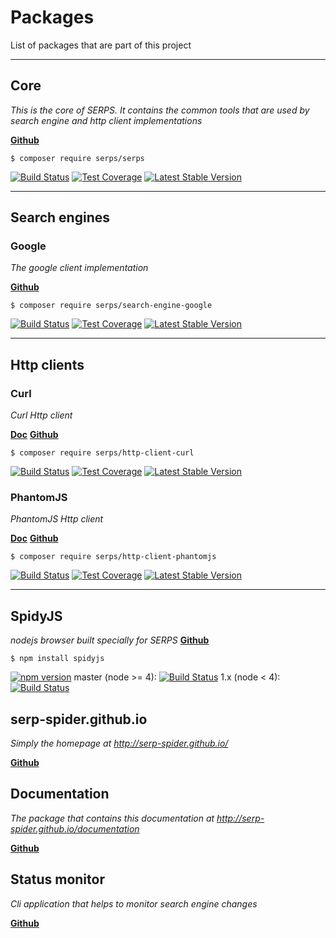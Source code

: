 Packages
========

List of packages that are part of this project

---

## Core

*This is the core of SERPS. It contains the common tools that are used by search engine and http client implementations*
 
[**<i class="fa fa-github-alt"></i> Github**](https://github.com/serp-spider/core)

``$ composer require serps/serps``

[<img class="frameless-image" alt="Build Status" src="https://travis-ci.org/serp-spider/core.svg?branch=master"/>](https://travis-ci.org/serp-spider/core)
[<img class="frameless-image" alt="Test Coverage" src="https://codeclimate.com/github/serp-spider/core/badges/coverage.svg" />](https://codeclimate.com/github/serp-spider/core/coverage)
[<img class="frameless-image" alt="Latest Stable Version" src="https://poser.pugx.org/serps/core/version" />](https://packagist.org/packages/serps/core)


---

## Search engines

### Google

*The google client implementation*

[**<i class="fa fa-github-alt"></i> Github**](https://github.com/serp-spider/search-engine-google)

``$ composer require serps/search-engine-google``

[<img class="frameless-image" alt="Build Status" src="https://travis-ci.org/serp-spider/search-engine-google.svg?branch=master"/>](https://travis-ci.org/serp-spider/search-engine-google)
[<img class="frameless-image" alt="Test Coverage" src="https://codeclimate.com/github/serp-spider/search-engine-google/badges/coverage.svg" />](https://codeclimate.com/github/serp-spider/search-engine-google/coverage)
[<img class="frameless-image" alt="Latest Stable Version" src="https://poser.pugx.org/serps/search-engine-google/version" />](https://packagist.org/packages/serps/search-engine-google)

---

## Http clients

### Curl

*Curl Http client*


[**<i class="fa fa-book"></i> Doc**](/http-client/curl.md)
[**<i class="fa fa-github-alt"></i> Github**](https://github.com/serp-spider/http-client-curl)

``$ composer require serps/http-client-curl``

[<img class="frameless-image" alt="Build Status" src="https://travis-ci.org/serp-spider/http-client-curl.svg?branch=master"/>](https://travis-ci.org/serp-spider/http-client-curl)
[<img class="frameless-image" alt="Test Coverage" src="https://codeclimate.com/github/serp-spider/http-client-curl/badges/coverage.svg" />](https://codeclimate.com/github/serp-spider/http-client-curl/coverage)
[<img class="frameless-image" alt="Latest Stable Version" src="https://poser.pugx.org/serps/http-client-curl/version" />](https://packagist.org/packages/serps/http-client-curl)

### PhantomJS

*PhantomJS Http client*

[**<i class="fa fa-book"></i> Doc**](/http-client/phantomJS.md)
[**<i class="fa fa-github-alt"></i> Github**](https://github.com/serp-spider/http-client-phantomjs)

``$ composer require serps/http-client-phantomjs``


[<img class="frameless-image" alt="Build Status" src="https://travis-ci.org/serp-spider/http-client-phantomjs.svg?branch=master"/>](https://travis-ci.org/serp-spider/http-client-phantomjs)
[<img class="frameless-image" alt="Test Coverage" src="https://codeclimate.com/github/serp-spider/http-client-phantomjs/badges/coverage.svg" />](https://codeclimate.com/github/serp-spider/http-client-phantomjs/coverage)
[<img class="frameless-image" alt="Latest Stable Version" src="https://poser.pugx.org/serps/http-client-phantomjs/version" />](https://packagist.org/packages/serps/http-client-phantomjs)


---


## SpidyJS

*nodejs browser built specially for SERPS*
[**<i class="fa fa-github-alt"></i> Github**](https://github.com/serp-spider/spidyjs)

``$ npm install spidyjs``


[![npm version](https://badge.fury.io/js/spidy.svg)](https://badge.fury.io/js/spidy)
master (node >= 4):
[<img class="frameless-image" alt="Build Status" src="https://travis-ci.org/serp-spider/spidyjs.svg?branch=master"/>](https://travis-ci.org/serp-spider/spidyjs)
1.x (node < 4):
[<img class="frameless-image" alt="Build Status" src="https://travis-ci.org/serp-spider/spidyjs.svg?branch=1.x"/>](https://travis-ci.org/serp-spider/spidyjs)

## serp-spider.github.io

*Simply the homepage at http://serp-spider.github.io/*

[**<i class="fa fa-github-alt"></i> Github**](https://github.com/serp-spider/serp-spider.github.io)


## Documentation

*The package that contains this documentation at http://serp-spider.github.io/documentation*

[**<i class="fa fa-github-alt"></i> Github**](https://github.com/serp-spider/documentation)


## Status monitor

*Cli application that helps to monitor search engine changes*

[**<i class="fa fa-github-alt"></i> Github**](https://github.com/serp-spider/status-monitor)
